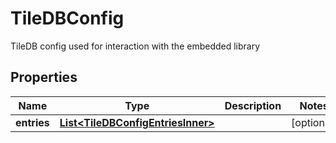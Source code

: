 

# TileDBConfig

TileDB config used for interaction with the embedded library

## Properties

| Name | Type | Description | Notes |
|------------ | ------------- | ------------- | -------------|
|**entries** | [**List&lt;TileDBConfigEntriesInner&gt;**](TileDBConfigEntriesInner.md) |  |  [optional] |



